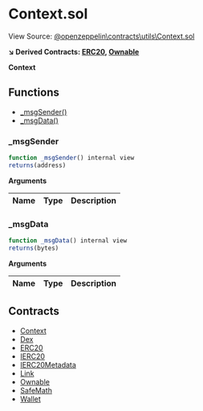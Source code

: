 # Context.sol

View Source: [@openzeppelin\contracts\utils\Context.sol](..\@openzeppelin\contracts\utils\Context.sol)

**↘ Derived Contracts: [ERC20](ERC20.md), [Ownable](Ownable.md)**

**Context**

## Functions

- [_msgSender()](#_msgsender)
- [_msgData()](#_msgdata)

### _msgSender

```js
function _msgSender() internal view
returns(address)
```

**Arguments**

| Name        | Type           | Description  |
| ------------- |------------- | -----|

### _msgData

```js
function _msgData() internal view
returns(bytes)
```

**Arguments**

| Name        | Type           | Description  |
| ------------- |------------- | -----|

## Contracts

* [Context](Context.md)
* [Dex](Dex.md)
* [ERC20](ERC20.md)
* [IERC20](IERC20.md)
* [IERC20Metadata](IERC20Metadata.md)
* [Link](Link.md)
* [Ownable](Ownable.md)
* [SafeMath](SafeMath.md)
* [Wallet](Wallet.md)
